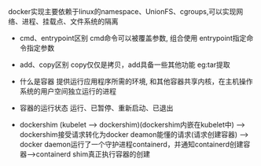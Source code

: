 docker实现主要依赖于linux的namespace、UnionFS、cgroups,可以实现网络、进程、挂载点、文件系统的隔离

- cmd、entrypoint区别
cmd命令可以被覆盖参数, 组合使用 entrypoint指定命令指定参数

- add、copy区别
copy仅仅是拷贝，add具备一些其他功能 eg:tar提取

- 什么是容器
提供运行应用程序所需的环境, 和其他容器共享内核，在主机操作系统的用户空间独立运行的进程

- 容器的运行状态
运行、已暂停、重新启动、已退出

- dockershim
(kubelet --> dockershim)(dockershim内嵌在kubelet中) --> dockershim接受请求转化为docker deamon能懂的请求(请求创建容器) -->
docker daemon运行了一个守护进程containerd，并通知containerd创建容器-->containerd shim真正执行容器的创建
